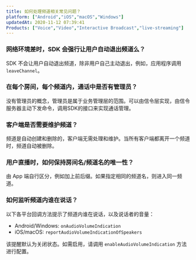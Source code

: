 ```yaml
---
title: 如何处理频道相关常见问题？
platform: ["Android","iOS","macOS","Windows"]
updatedAt: 2020-11-12 07:39:41
Products: ["Voice","Video","Interactive Broadcast","live-streaming"]
---
```

### 网络环境差时，SDK 会强行让用户自动退出频道么？

SDK 不会让用户自动退出频道，除非用户自己主动退出，例如，应用程序调用 `leaveChannel`。

### 在每个房间，每个频道内，通话中是否有管理员？

没有管理员的概念，管理员是属于业务管理层的范围。可以由信令层实现，由信令服务器主动下发命令，调用SDK的接口来实现通话管理。

### 客户端是否需要维护频道？

频道是自动创建和删除的，客户端无需处理和维护。当所有客户端都离开一个频道时，频道自动被删除。

### 用户直播时，如何保持房间名/频道名的唯一性？

由 App 端自行区分，例如加上前后缀。如果指定相同的频道名，则进入同一频道。

### 如何监听频道内谁在说话？

以下各平台回调方法提示了频道内谁在说话，以及说话者的音量：

* Android/Windows: `onAudioVolumeIndication`
* iOS/macOS: `reportAudioVolumeIndicationOfSpeakers`

该提醒默认为关闭状态。如需启用，请调用 `enableAudioVolumeIndication` 方法进行配置。